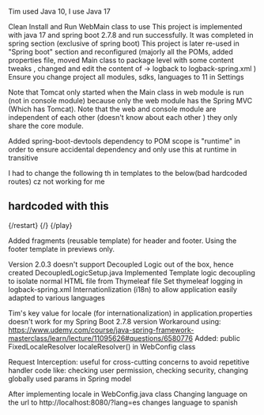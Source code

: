 Tim used Java 10, I use Java 17

Clean Install and Run WebMain class to use
This project is implemented with java 17 and spring boot 2.7.8 and run successfully.
It was completed in spring section (exclusive of spring boot)
This project is later re-used in "Spring boot" section and reconfigured (majorly all the POMs, added properties file, moved Main class to package level with some content tweaks
, changed and edit the content of -> logback to logback-spring.xml )
Ensure you change project all modules, sdks, languages to 11 in Settings 

Note that Tomcat only started when the Main class in web module is run (not in console module)
because only the web module has the Spring MVC (Which has Tomcat).
Note that the web and console module are independent of each other (doesn't know about each other
) they only share the core module.

Added spring-boot-devtools dependency to POM
scope is "runtime" in order to ensure accidental dependency and only use this at runtime in transitive

I had to change the following th in templates to the below(bad hardcoded routes) cz not working for me 
<a th:href="@{__${RESTART}__}"> 
<a th:href="@{__${HOME}__}"> 
<a th:href="@{__${PLAY}__}">

hardcoded with this
---------------------
{/restart}
{/}
{/play}

Added fragments (reusable template) for header and footer. Using the footer template in previews only.

Version 2.0.3 doesn't support Decoupled Logic out of the box, hence created DecoupledLogicSetup.java
Implemented Template logic decoupling to isolate normal HTML file from Thymeleaf file
Set thymeleaf logging in logback-spring.xml
Internationlization (i18n) to allow application easily adapted to various languages

Tim's key value for locale (for internationalization) in application.properties doesn't work for my Spring Boot 2.7.8 version
Workaround using:
https://www.udemy.com/course/java-spring-framework-masterclass/learn/lecture/11095626#questions/6580776
Added: public FixedLocaleResolver localeResolver() in WebConfig class

Request Interception: useful for cross-cutting concerns to avoid repetitive handler code like: checking user permission, checking security, 
changing globally used params in Spring model

After implementing locale in WebConfig.java class
Changing language on the url to http://localhost:8080/?lang=es changes language to spanish
